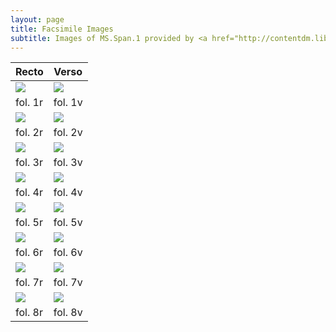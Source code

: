 ```yaml
---
layout: page
title: Facsimile Images
subtitle: Images of MS.Span.1 provided by <a href="http://contentdm.library.uvic.ca/cdm/compoundobject/collection/collection15/id/2403">UVic Digital Collections</a>
---
```

 
Recto | Verso
--------- | ---------
<img src="http://contentdm.library.uvic.ca/utils/getthumbnail/collection/collection15/id/2333"> | <img src="http://contentdm.library.uvic.ca/utils/getthumbnail/collection/collection15/id/2336">
fol. 1r | fol. 1v
<img src="http://contentdm.library.uvic.ca/utils/getthumbnail/collection/collection15/id/2337"> | <img src="http://contentdm.library.uvic.ca/utils/getthumbnail/collection/collection15/id/2338">
fol. 2r | fol. 2v
<img src="http://contentdm.library.uvic.ca/utils/getthumbnail/collection/collection15/id/2339"> | <img src="http://contentdm.library.uvic.ca/utils/getthumbnail/collection/collection15/id/2340">
fol. 3r | fol. 3v
<img src="http://contentdm.library.uvic.ca/utils/getthumbnail/collection/collection15/id/2341"> | <img src="http://contentdm.library.uvic.ca/utils/getthumbnail/collection/collection15/id/2342">
fol. 4r | fol. 4v
<img src="http://contentdm.library.uvic.ca/utils/getthumbnail/collection/collection15/id/2343"> | <img src="http://contentdm.library.uvic.ca/utils/getthumbnail/collection/collection15/id/2344">
fol. 5r | fol. 5v
<img src="http://contentdm.library.uvic.ca/utils/getthumbnail/collection/collection15/id/2345"> | <img src="http://contentdm.library.uvic.ca/utils/getthumbnail/collection/collection15/id/2346">
fol. 6r | fol. 6v
<img src="http://contentdm.library.uvic.ca/utils/getthumbnail/collection/collection15/id/2347"> | <img src="http://contentdm.library.uvic.ca/utils/getthumbnail/collection/collection15/id/2348">
fol. 7r | fol. 7v
<img src="http://contentdm.library.uvic.ca/utils/getthumbnail/collection/collection15/id/2349"> | <img src="http://contentdm.library.uvic.ca/utils/getthumbnail/collection/collection15/id/2350">
fol. 8r | fol. 8v


